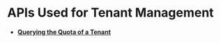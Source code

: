# APIs Used for Tenant Management<a name="dcs-api-0312035"></a>

-   **[Querying the Quota of a Tenant](querying-the-quota-of-a-tenant.md)**  


